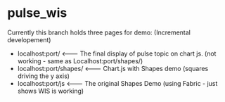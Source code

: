 # pulse_wis

Currently this branch holds three pages for demo:
(Incremental developement)

-    localhost:port/         <--- The final display of pulse topic on chart js. (not working - same as Localhost:port/shapes/)
-    localhost:port/shapes/  <--- Chart.js with Shapes demo (squares driving the y axis)
-    localhost:port/js       <--- The original Shapes Demo (using Fabric - just shows WIS is working)
